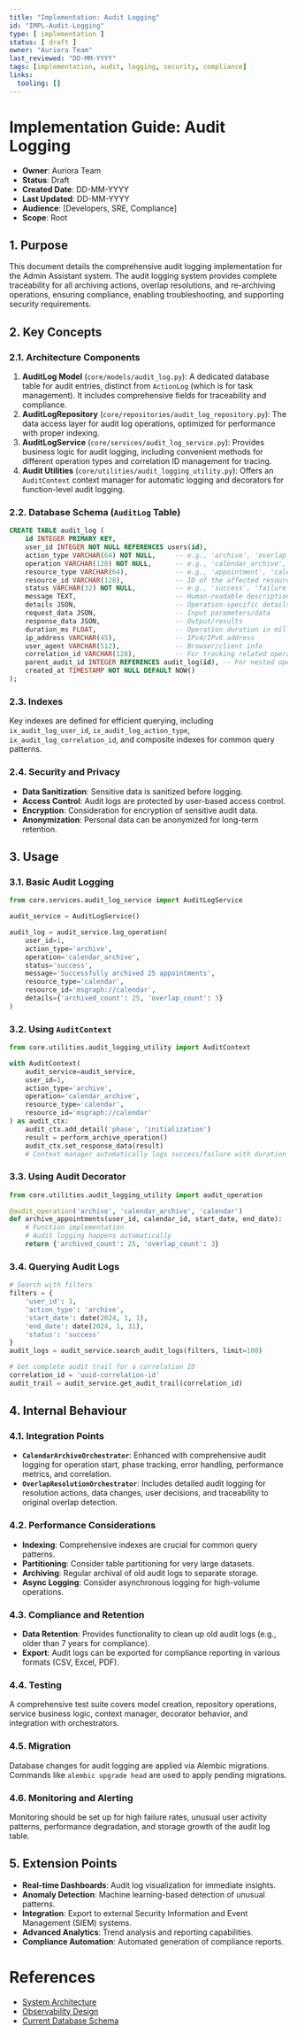 ```yaml
---
title: "Implementation: Audit Logging"
id: "IMPL-Audit-Logging"
type: [ implementation ]
status: [ draft ]
owner: "Auriora Team"
last_reviewed: "DD-MM-YYYY"
tags: [implementation, audit, logging, security, compliance]
links:
  tooling: []
---
```


# Implementation Guide: Audit Logging

- **Owner**: Auriora Team
- **Status**: Draft
- **Created Date**: DD-MM-YYYY
- **Last Updated**: DD-MM-YYYY
- **Audience**: [Developers, SRE, Compliance]
- **Scope**: Root

## 1. Purpose

This document details the comprehensive audit logging implementation for the Admin Assistant system. The audit logging system provides complete traceability for all archiving actions, overlap resolutions, and re-archiving operations, ensuring compliance, enabling troubleshooting, and supporting security requirements.

## 2. Key Concepts

### 2.1. Architecture Components

1.  **AuditLog Model** (`core/models/audit_log.py`): A dedicated database table for audit entries, distinct from `ActionLog` (which is for task management). It includes comprehensive fields for traceability and compliance.
2.  **AuditLogRepository** (`core/repositories/audit_log_repository.py`): The data access layer for audit log operations, optimized for performance with proper indexing.
3.  **AuditLogService** (`core/services/audit_log_service.py`): Provides business logic for audit logging, including convenient methods for different operation types and correlation ID management for tracing.
4.  **Audit Utilities** (`core/utilities/audit_logging_utility.py`): Offers an `AuditContext` context manager for automatic logging and decorators for function-level audit logging.

### 2.2. Database Schema (`AuditLog` Table)

```sql
CREATE TABLE audit_log (
    id INTEGER PRIMARY KEY,
    user_id INTEGER NOT NULL REFERENCES users(id),
    action_type VARCHAR(64) NOT NULL,     -- e.g., 'archive', 'overlap_resolution', 'api_call'
    operation VARCHAR(128) NOT NULL,      -- e.g., 'calendar_archive', 'resolve_overlap', 'msgraph_api_call'
    resource_type VARCHAR(64),            -- e.g., 'appointment', 'calendar', 'user'
    resource_id VARCHAR(128),             -- ID of the affected resource
    status VARCHAR(32) NOT NULL,          -- e.g., 'success', 'failure', 'partial'
    message TEXT,                         -- Human-readable description
    details JSON,                         -- Operation-specific details
    request_data JSON,                    -- Input parameters/data
    response_data JSON,                   -- Output/results
    duration_ms FLOAT,                    -- Operation duration in milliseconds
    ip_address VARCHAR(45),               -- IPv4/IPv6 address
    user_agent VARCHAR(512),              -- Browser/client info
    correlation_id VARCHAR(128),          -- For tracking related operations
    parent_audit_id INTEGER REFERENCES audit_log(id), -- For nested operations
    created_at TIMESTAMP NOT NULL DEFAULT NOW()
);
```

### 2.3. Indexes

Key indexes are defined for efficient querying, including `ix_audit_log_user_id`, `ix_audit_log_action_type`, `ix_audit_log_correlation_id`, and composite indexes for common query patterns.

### 2.4. Security and Privacy

-   **Data Sanitization**: Sensitive data is sanitized before logging.
-   **Access Control**: Audit logs are protected by user-based access control.
-   **Encryption**: Consideration for encryption of sensitive audit data.
-   **Anonymization**: Personal data can be anonymized for long-term retention.

## 3. Usage

### 3.1. Basic Audit Logging

```python
from core.services.audit_log_service import AuditLogService

audit_service = AuditLogService()

audit_log = audit_service.log_operation(
    user_id=1,
    action_type='archive',
    operation='calendar_archive',
    status='success',
    message='Successfully archived 25 appointments',
    resource_type='calendar',
    resource_id='msgraph://calendar',
    details={'archived_count': 25, 'overlap_count': 3}
)
```

### 3.2. Using `AuditContext`

```python
from core.utilities.audit_logging_utility import AuditContext

with AuditContext(
    audit_service=audit_service,
    user_id=1,
    action_type='archive',
    operation='calendar_archive',
    resource_type='calendar',
    resource_id='msgraph://calendar'
) as audit_ctx:
    audit_ctx.add_detail('phase', 'initialization')
    result = perform_archive_operation()
    audit_ctx.set_response_data(result)
    # Context manager automatically logs success/failure with duration
```

### 3.3. Using Audit Decorator

```python
from core.utilities.audit_logging_utility import audit_operation

@audit_operation('archive', 'calendar_archive', 'calendar')
def archive_appointments(user_id, calendar_id, start_date, end_date):
    # Function implementation
    # Audit logging happens automatically
    return {'archived_count': 25, 'overlap_count': 3}
```

### 3.4. Querying Audit Logs

```python
# Search with filters
filters = {
    'user_id': 1,
    'action_type': 'archive',
    'start_date': date(2024, 1, 1),
    'end_date': date(2024, 1, 31),
    'status': 'success'
}
audit_logs = audit_service.search_audit_logs(filters, limit=100)

# Get complete audit trail for a correlation ID
correlation_id = 'uuid-correlation-id'
audit_trail = audit_service.get_audit_trail(correlation_id)
```

## 4. Internal Behaviour

### 4.1. Integration Points

-   **`CalendarArchiveOrchestrator`**: Enhanced with comprehensive audit logging for operation start, phase tracking, error handling, performance metrics, and correlation.
-   **`OverlapResolutionOrchestrator`**: Includes detailed audit logging for resolution actions, data changes, user decisions, and traceability to original overlap detection.

### 4.2. Performance Considerations

-   **Indexing**: Comprehensive indexes are crucial for common query patterns.
-   **Partitioning**: Consider table partitioning for very large datasets.
-   **Archiving**: Regular archival of old audit logs to separate storage.
-   **Async Logging**: Consider asynchronous logging for high-volume operations.

### 4.3. Compliance and Retention

-   **Data Retention**: Provides functionality to clean up old audit logs (e.g., older than 7 years for compliance).
-   **Export**: Audit logs can be exported for compliance reporting in various formats (CSV, Excel, PDF).

### 4.4. Testing

A comprehensive test suite covers model creation, repository operations, service business logic, context manager, decorator behavior, and integration with orchestrators.

### 4.5. Migration

Database changes for audit logging are applied via Alembic migrations. Commands like `alembic upgrade head` are used to apply pending migrations.

### 4.6. Monitoring and Alerting

Monitoring should be set up for high failure rates, unusual user activity patterns, performance degradation, and storage growth of the audit log table.

## 5. Extension Points

-   **Real-time Dashboards**: Audit log visualization for immediate insights.
-   **Anomaly Detection**: Machine learning-based detection of unusual patterns.
-   **Integration**: Export to external Security Information and Event Management (SIEM) systems.
-   **Advanced Analytics**: Trend analysis and reporting capabilities.
-   **Compliance Automation**: Automated generation of compliance reports.

# References

-   [System Architecture](../2-architecture/ARCH-001-System-Architecture.md)
-   [Observability Design](../2-architecture/ARCH-002-Observability.md)
-   [Current Database Schema](../2-architecture/DATA-002-Current-Schema.md)